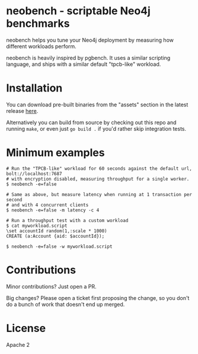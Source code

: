 # neobench - scriptable Neo4j benchmarks

neobench helps you tune your Neo4j deployment by measuring how different workloads perform.

neobench is heavily inspired by pgbench. 
It uses a similar scripting language, and ships with a similar default "tpcb-like" workload.

# Installation

You can download pre-built binaries from the "assets" section in the latest release [here](https://github.com/jakewins/neobench/releases).

Alternatively you can build from source by checking out this repo and running `make`, or even just `go build .` if you'd rather skip integration tests.

# Minimum examples

    # Run the "TPCB-like" workload for 60 seconds against the default url, bolt://localhost:7687
    # with encryption disabled, measuring throughput for a single worker.
    $ neobench -e=false
    
    # Same as above, but measure latency when running at 1 transaction per second
    # and with 4 concurrent clients
    $ neobench -e=false -m latency -c 4
    
    # Run a throughput test with a custom workload
    $ cat myworkload.script
    \set accountId random(1,:scale * 1000)
    CREATE (a:Account {aid: $accountId});
    
    $ neobench -e=false -w myworkload.script 
  
# Contributions

Minor contributions? Just open a PR. 

Big changes? Please open a ticket first proposing the change, so you don't do a bunch of work that doesn't end up merged.
  
# License

Apache 2
